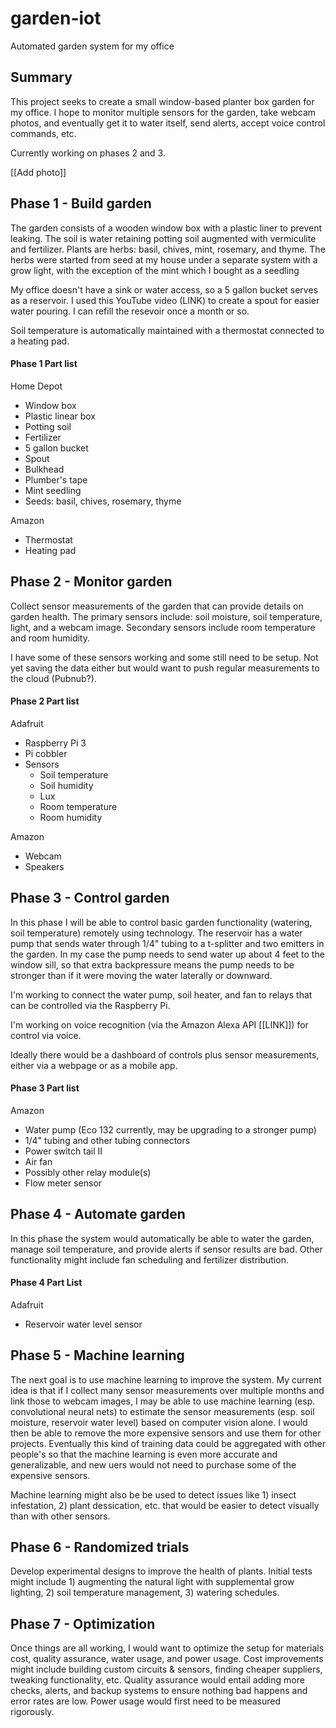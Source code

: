 # garden-iot
Automated garden system for my office

## Summary

This project seeks to create a small window-based planter box garden for my office. I hope to monitor multiple sensors for the garden, take webcam photos, and eventually get it to water itself, send alerts, accept voice control commands, etc.

Currently working on phases 2 and 3.

[[Add photo]]

## Phase 1 - Build garden

The garden consists of a wooden window box with a plastic liner to prevent leaking. The soil is water retaining potting soil augmented with vermiculite and fertilizer. Plants are herbs: basil, chives, mint, rosemary, and thyme. The herbs were started from seed at my house under a separate system with a grow light, with the exception of the mint which I bought as a seedling

My office doesn't have a sink or water access, so a 5 gallon bucket serves as a reservoir. I used this YouTube video (LINK) to create a spout for easier water pouring. I can refill the resevoir once a month or so.

Soil temperature is automatically maintained with a thermostat connected to a heating pad.

#### Phase 1 Part list

Home Depot

- Window box
- Plastic linear box
- Potting soil
- Fertilizer
- 5 gallon bucket
- Spout
- Bulkhead
- Plumber's tape
- Mint seedling
- Seeds: basil, chives, rosemary, thyme

Amazon

- Thermostat
- Heating pad

## Phase 2 - Monitor garden

Collect sensor measurements of the garden that can provide details on garden health. The primary sensors include: soil moisture, soil temperature, light, and a webcam image. Secondary sensors include room temperature and room humidity.

I have some of these sensors working and some still need to be setup. Not yet saving the data either but would want to push regular measurements to the cloud (Pubnub?).

#### Phase 2 Part list

Adafruit
- Raspberry Pi 3
- Pi cobbler
- Sensors
  - Soil temperature
  - Soil humidity
  - Lux
  - Room temperature
  - Room humidity

Amazon
- Webcam
- Speakers

## Phase 3 - Control garden

In this phase I will be able to control basic garden functionality (watering, soil temperature) remotely using technology. The reservoir has a water pump that sends water through 1/4" tubing to a t-splitter and two emitters in the garden. In my case the pump needs to send water up about 4 feet to the window sill, so that extra backpressure means the pump needs to be stronger than if it were moving the water laterally or downward.

I'm working to connect the water pump, soil heater, and fan to relays that can be controlled via the Raspberry Pi.

I'm working on voice recognition (via the Amazon Alexa API [[LINK]]) for control via voice.

Ideally there would be a dashboard of controls plus sensor measurements, either via a webpage or as a mobile app.

#### Phase 3 Part list

Amazon
- Water pump (Eco 132 currently, may be upgrading to a stronger pump)
- 1/4" tubing and other tubing connectors
- Power switch tail II
- Air fan
- Possibly other relay module(s)
- Flow meter sensor

## Phase 4 - Automate garden

In this phase the system would automatically be able to water the garden, manage soil temperature, and provide alerts if sensor results are bad. Other functionality might include fan scheduling and fertilizer distribution.

#### Phase 4 Part List

Adafruit
- Reservoir water level sensor

## Phase 5 - Machine learning

The next goal is to use machine learning to improve the system. My current idea is that if I collect many sensor measurements over multiple months and link those to webcam images, I may be able to use machine learning (esp. convolutional neural nets) to estimate the sensor measurements (esp. soil moisture, reservoir water level) based on computer vision alone. I would then be able to remove the more expensive sensors and use them for other projects. Eventually this kind of training data could be aggregated with other people's so that the machine learning is even more accurate and generalizable, and new uers would not need to purchase some of the expensive sensors.

Machine learning might also be be used to detect issues like 1) insect infestation, 2) plant dessication, etc. that would be easier to detect visually than with other sensors.

## Phase 6 - Randomized trials

Develop experimental designs to improve the health of plants. Initial tests might include 1) augmenting the natural light with supplemental grow lighting, 2) soil temperature management, 3) watering schedules.

## Phase 7 - Optimization

Once things are all working, I would want to optimize the setup for materials cost, quality assurance, water usage, and power usage. Cost improvements might include building custom circuits & sensors, finding cheaper suppliers, tweaking functionality, etc. Quality assurance would entail adding more checks, alerts, and backup systems to ensure nothing bad happens and error rates are low. Power usage would first need to be measured rigorously.
